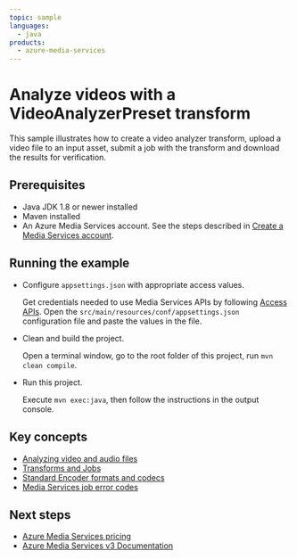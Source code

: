 ```yaml
---
topic: sample
languages:
  - java
products:
  - azure-media-services
---
```


# Analyze videos with a VideoAnalyzerPreset transform

This sample illustrates how to create a video analyzer transform, upload a video file to an input asset, submit a job with the transform and download the results for verification.

## Prerequisites

* Java JDK 1.8 or newer installed
* Maven installed
* An Azure Media Services account. See the steps described in [Create a Media Services account](https://docs.microsoft.com/azure/media-services/latest/create-account-cli-quickstart).

## Running the example

* Configure `appsettings.json` with appropriate access values.

    Get credentials needed to use Media Services APIs by following [Access APIs](https://docs.microsoft.com/azure/media-services/latest/access-api-cli-how-to). Open the `src/main/resources/conf/appsettings.json `configuration file and paste the values in the file.
* Clean and build the project. 

    Open a terminal window, go to the root folder of this project, run `mvn clean compile`.
* Run this project. 

    Execute `mvn exec:java`, then follow the instructions in the output console.

## Key concepts

* [Analyzing video and audio files](https://docs.microsoft.com/azure/media-services/latest/analyzing-video-audio-files-concept)
* [Transforms and Jobs](https://docs.microsoft.com/azure/media-services/latest/transforms-jobs-concept)
* [Standard Encoder formats and codecs](https://docs.microsoft.com/azure/media-services/latest/media-encoder-standard-formats)
* [Media Services job error codes](https://docs.microsoft.com/azure/media-services/latest/job-error-codes)

## Next steps

- [Azure Media Services pricing](https://azure.microsoft.com/pricing/details/media-services/)
- [Azure Media Services v3 Documentation](https://docs.microsoft.com/azure/media-services/latest/)



